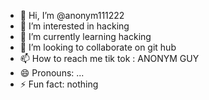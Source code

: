 - 👋 Hi, I’m @anonym111222
- 👀 I’m interested in hacking
- 🌱 I’m currently learning hacking
- 💞️ I’m looking to collaborate on git hub
- 📫 How to reach me tik tok : ANONYM GUY 
- 😄 Pronouns: ...
- ⚡ Fun fact: nothing 

<!---
anonym111222/anonym111222 is a ✨ special ✨ repository because its `README.md` (this file) appears on your GitHub profile.
You can click the Preview link to take a look at your changes.
--->
